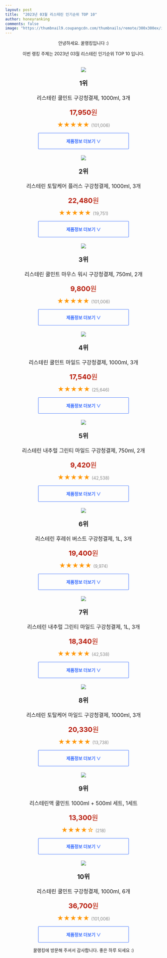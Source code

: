 ```yaml
---
layout: post
title:  "2023년 03월 리스테린 인기순위 TOP 10"
author: honeyranking
comments: false
image: "https://thumbnail9.coupangcdn.com/thumbnails/remote/300x300ex/image/retail/images/3123491564065970-445c8e98-e57f-488b-925a-b0fe1b75c9c7.png"
---
```

<p style="text-align: center;">안녕하세요. 꿀랭킹입니다 :)</p>
<p style="text-align: center;">이번 랭킹 주제는 2023년 03월 리스테린 인기순위 TOP 10 입니다.</p><center><img src="https://thumbnail9.coupangcdn.com/thumbnails/remote/300x300ex/image/retail/images/3123491564065970-445c8e98-e57f-488b-925a-b0fe1b75c9c7.png" style="margin-top:20px" /></center><p style="text-align: center; font-size: 20px"><b>1위</b></p><p style="text-align: center; font-size: 17px">리스테린 쿨민트 구강청결제, 1000ml, 3개</p><p style="text-align: center;"><span style="color: #b61800; font-size: 22px;"><b>17,950</b>원</span></p><p style="text-align: center;"><span style="color: #ff9600; font-size: 20px;">★★★★★ </span><span style="color: #878787;">(101,006)</span></p><center><a href="https://www.coupang.com/vp/products/6445744019?itemId=13971492037&q=%EB%A6%AC%EC%8A%A4%ED%85%8C%EB%A6%B0&sourceType=search&searchId=4360d65aef3c4f93af30b03c3e9fd1c2"><div style="font-size: 14px; display: inline-block; padding: 15px 90px; color: #346aff; border-radius: 2px; border: 1px solid #346aff; cursor: pointer;"><b>제품정보 더보기 &or;</b></div></a></center><center><img src="https://thumbnail10.coupangcdn.com/thumbnails/remote/300x300ex/image/retail/images/1077663511232559-94f37ab1-ad3e-441b-8547-8baf83355273.jpg" style="margin-top:20px" /></center><p style="text-align: center; font-size: 20px"><b>2위</b></p><p style="text-align: center; font-size: 17px">리스테린 토탈케어 플러스 구강청결제, 1000ml, 3개</p><p style="text-align: center;"><span style="color: #b61800; font-size: 22px;"><b>22,480</b>원</span></p><p style="text-align: center;"><span style="color: #ff9600; font-size: 20px;">★★★★★ </span><span style="color: #878787;">(19,751)</span></p><center><a href="https://link.coupang.com/a/SXeUl"><div style="font-size: 14px; display: inline-block; padding: 15px 90px; color: #346aff; border-radius: 2px; border: 1px solid #346aff; cursor: pointer;"><b>제품정보 더보기 &or;</b></div></a></center><center><img src="https://thumbnail6.coupangcdn.com/thumbnails/remote/300x300ex/image/retail/images/4445957234462680-80db41c6-ec96-44fa-aafe-b2621e0a9910.jpg" style="margin-top:20px" /></center><p style="text-align: center; font-size: 20px"><b>3위</b></p><p style="text-align: center; font-size: 17px">리스테린 쿨민트 마우스 워시 구강청결제, 750ml, 2개</p><p style="text-align: center;"><span style="color: #b61800; font-size: 22px;"><b>9,800</b>원</span></p><p style="text-align: center;"><span style="color: #ff9600; font-size: 20px;">★★★★★ </span><span style="color: #878787;">(101,006)</span></p><center><a href="https://www.coupang.com/vp/products/6445744019?itemId=5747550550&q=%EB%A6%AC%EC%8A%A4%ED%85%8C%EB%A6%B0&sourceType=search&searchId=4360d65aef3c4f93af30b03c3e9fd1c2"><div style="font-size: 14px; display: inline-block; padding: 15px 90px; color: #346aff; border-radius: 2px; border: 1px solid #346aff; cursor: pointer;"><b>제품정보 더보기 &or;</b></div></a></center><center><img src="https://thumbnail8.coupangcdn.com/thumbnails/remote/300x300ex/image/retail/images/4426676297264861-4d8b5504-76e6-4a63-b6b7-187c4f2d6686.png" style="margin-top:20px" /></center><p style="text-align: center; font-size: 20px"><b>4위</b></p><p style="text-align: center; font-size: 17px">리스테린 쿨민트 마일드 구강청결제, 1000ml, 3개</p><p style="text-align: center;"><span style="color: #b61800; font-size: 22px;"><b>17,540</b>원</span></p><p style="text-align: center;"><span style="color: #ff9600; font-size: 20px;">★★★★★ </span><span style="color: #878787;">(25,646)</span></p><center><a href="https://link.coupang.com/a/SXeUn"><div style="font-size: 14px; display: inline-block; padding: 15px 90px; color: #346aff; border-radius: 2px; border: 1px solid #346aff; cursor: pointer;"><b>제품정보 더보기 &or;</b></div></a></center><center><img src="https://thumbnail10.coupangcdn.com/thumbnails/remote/300x300ex/image/retail/images/1767183274337899-199725b7-6f0d-4942-a195-502394133db1.jpg" style="margin-top:20px" /></center><p style="text-align: center; font-size: 20px"><b>5위</b></p><p style="text-align: center; font-size: 17px">리스테린 내추럴 그린티 마일드 구강청결제, 750ml, 2개</p><p style="text-align: center;"><span style="color: #b61800; font-size: 22px;"><b>9,420</b>원</span></p><p style="text-align: center;"><span style="color: #ff9600; font-size: 20px;">★★★★★ </span><span style="color: #878787;">(42,538)</span></p><center><a href="https://link.coupang.com/a/SXeUp"><div style="font-size: 14px; display: inline-block; padding: 15px 90px; color: #346aff; border-radius: 2px; border: 1px solid #346aff; cursor: pointer;"><b>제품정보 더보기 &or;</b></div></a></center><center><img src="https://thumbnail10.coupangcdn.com/thumbnails/remote/300x300ex/image/retail/images/5043588139545702-cb1f17e6-3c84-41b2-89db-e8867b8714a2.png" style="margin-top:20px" /></center><p style="text-align: center; font-size: 20px"><b>6위</b></p><p style="text-align: center; font-size: 17px">리스테린 후레쉬 버스트 구강청결제, 1L, 3개</p><p style="text-align: center;"><span style="color: #b61800; font-size: 22px;"><b>19,400</b>원</span></p><p style="text-align: center;"><span style="color: #ff9600; font-size: 20px;">★★★★★ </span><span style="color: #878787;">(9,974)</span></p><center><a href="https://link.coupang.com/a/SXeUs"><div style="font-size: 14px; display: inline-block; padding: 15px 90px; color: #346aff; border-radius: 2px; border: 1px solid #346aff; cursor: pointer;"><b>제품정보 더보기 &or;</b></div></a></center><center><img src="https://thumbnail8.coupangcdn.com/thumbnails/remote/300x300ex/image/retail/images/1944745549441236-cdf8f4d7-b63f-48c1-83e7-9f8c3d933d2f.jpg" style="margin-top:20px" /></center><p style="text-align: center; font-size: 20px"><b>7위</b></p><p style="text-align: center; font-size: 17px">리스테린 내추럴 그린티 마일드 구강청결제, 1L, 3개</p><p style="text-align: center;"><span style="color: #b61800; font-size: 22px;"><b>18,340</b>원</span></p><p style="text-align: center;"><span style="color: #ff9600; font-size: 20px;">★★★★★ </span><span style="color: #878787;">(42,538)</span></p><center><a href="https://link.coupang.com/a/SXeUu"><div style="font-size: 14px; display: inline-block; padding: 15px 90px; color: #346aff; border-radius: 2px; border: 1px solid #346aff; cursor: pointer;"><b>제품정보 더보기 &or;</b></div></a></center><center><img src="https://thumbnail6.coupangcdn.com/thumbnails/remote/300x300ex/image/retail/images/536238509002655-2c9d87a7-9ced-449f-9428-8fd5663119dd.jpg" style="margin-top:20px" /></center><p style="text-align: center; font-size: 20px"><b>8위</b></p><p style="text-align: center; font-size: 17px">리스테린 토탈케어 마일드 구강청결제, 1000ml, 3개</p><p style="text-align: center;"><span style="color: #b61800; font-size: 22px;"><b>20,330</b>원</span></p><p style="text-align: center;"><span style="color: #ff9600; font-size: 20px;">★★★★★ </span><span style="color: #878787;">(13,738)</span></p><center><a href="https://link.coupang.com/a/SXeUv"><div style="font-size: 14px; display: inline-block; padding: 15px 90px; color: #346aff; border-radius: 2px; border: 1px solid #346aff; cursor: pointer;"><b>제품정보 더보기 &or;</b></div></a></center><center><img src="https://thumbnail6.coupangcdn.com/thumbnails/remote/300x300ex/image/retail/images/2975829978527336-a883efac-3b45-4dae-991c-45f0dccc27f6.png" style="margin-top:20px" /></center><p style="text-align: center; font-size: 20px"><b>9위</b></p><p style="text-align: center; font-size: 17px">리스테린액 쿨민트 1000ml + 500ml 세트, 1세트</p><p style="text-align: center;"><span style="color: #b61800; font-size: 22px;"><b>13,300</b>원</span></p><p style="text-align: center;"><span style="color: #ff9600; font-size: 20px;">★★★★☆ </span><span style="color: #878787;">(218)</span></p><center><a href="https://link.coupang.com/a/SXeUx"><div style="font-size: 14px; display: inline-block; padding: 15px 90px; color: #346aff; border-radius: 2px; border: 1px solid #346aff; cursor: pointer;"><b>제품정보 더보기 &or;</b></div></a></center><center><img src="https://thumbnail6.coupangcdn.com/thumbnails/remote/300x300ex/image/retail/images/4427470193854449-20ecc79a-7c52-4d00-ba8d-586afdefd108.png" style="margin-top:20px" /></center><p style="text-align: center; font-size: 20px"><b>10위</b></p><p style="text-align: center; font-size: 17px">리스테린 쿨민트 구강청결제, 1000ml, 6개</p><p style="text-align: center;"><span style="color: #b61800; font-size: 22px;"><b>36,700</b>원</span></p><p style="text-align: center;"><span style="color: #ff9600; font-size: 20px;">★★★★★ </span><span style="color: #878787;">(101,006)</span></p><center><a href="https://www.coupang.com/vp/products/6445744019?itemId=13971548448&q=%EB%A6%AC%EC%8A%A4%ED%85%8C%EB%A6%B0&sourceType=search&searchId=4360d65aef3c4f93af30b03c3e9fd1c2"><div style="font-size: 14px; display: inline-block; padding: 15px 90px; color: #346aff; border-radius: 2px; border: 1px solid #346aff; cursor: pointer;"><b>제품정보 더보기 &or;</b></div></a></center><p style="text-align: center;">꿀랭킹에 방문해 주셔서 감사합니다. 좋은 하루 되세요 :)</p>